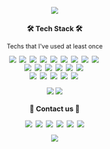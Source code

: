 <p align="center">
  <!--
  <img src="https://capsule-render.vercel.app/api?type=Slice&color=gradient&height=150&section=header&text=Welcome to Er3busNote&fontSize=40&fontColor=000000&stroke=00FF00&strokeWidth=2&rotate=10&fontAlign=62&fontAlignY=35&animation=twinkling&desc=Er3bus%20Github%20Profile&descAlign=60&descAlignY=62" />
  -->
  <img src="https://capsule-render.vercel.app/api?type=Waving&color=gradient&height=150&section=header&text=Welcome%20to%20Er3busNote&fontSize=40&fontColor=000000&animation=twinkling&desc=Er3bus%20Github%20Profile&descAlignY=80" />
</p>

<h3 align="center">🛠 Tech Stack 🛠</h3>

<p align="center"> Techs that I've used at least once </p>

<p align="center">
  <img src="https://img.shields.io/badge/HTML-E34F26?style=flat-square&logo=HTML5&logoColor=white"/></a>&nbsp 
  <img src="https://img.shields.io/badge/CSS-1572B6?style=flat-square&logo=CSS3&logoColor=white"/></a>&nbsp 
  <img src="https://img.shields.io/badge/Javascript-FFB13B?style=flat-square&logo=javascript&logoColor=white"/></a>&nbsp 
  <img src="https://img.shields.io/badge/jQuery-0769AD?style=flat-square&logo=jQuery&logoColor=white"/></a>&nbsp 
  <img src="https://img.shields.io/badge/Python-3766AB?style=flat-square&logo=Python&logoColor=white"/></a>&nbsp 
  <img src="https://img.shields.io/badge/Java-007396?style=flat-square&logo=Java&logoColor=white"/></a>&nbsp 
  <img src="https://img.shields.io/badge/Go-11B48A?style=flat-square&logo=Go&logoColor=white"/></a>&nbsp 
  <img src="https://img.shields.io/badge/React-61DAFB?style=flat-square&logo=React&logoColor=white"/></a>&nbsp 
  <img src="https://img.shields.io/badge/VueJS-4FC08D?style=flat-square&logo=Vue.js&logoColor=white"/></a>&nbsp 
  <br>
  <img src="https://img.shields.io/badge/SpringBoot-6DB33F?style=flat-square&logo=Spring&logoColor=white"/></a>&nbsp 
  <img src="https://img.shields.io/badge/Django-092E20?style=flat-square&logo=Django&logoColor=white"/></a>&nbsp 
  <img src="https://img.shields.io/badge/NodeJS-339933?style=flat-square&logo=Node.js&logoColor=white"/></a>&nbsp 
  <img src="https://img.shields.io/badge/NestJS-E0234E?style=flat-square&logo=NestJS&logoColor=white"/></a>&nbsp 
  <img src="https://img.shields.io/badge/MariaDB-BA7257?style=flat-square&logo=MariaDB&logoColor=white"/></a>&nbsp
  <img src="https://img.shields.io/badge/GitLab%20CI/CD-FC6D26?style=flat-square&logo=GitLab&logoColor=white"/></a>&nbsp 
  <br>
  <img src="https://img.shields.io/badge/Elasticsearch-005571?style=flat-square&logo=Elasticsearch&logoColor=white"/></a>&nbsp 
  <img src="https://img.shields.io/badge/InfluxDB-22ADF6?style=flat-square&logo=InfluxDB&logoColor=white"/></a>&nbsp 
  <img src="https://img.shields.io/badge/RabbitMQ-FF6600?style=flat-square&logo=RabbitMQ&logoColor=white"/></a>&nbsp 
  <img src="https://img.shields.io/badge/Redis-DC382D?style=flat-square&logo=Redis&logoColor=white"/></a>&nbsp 
  <img src="https://img.shields.io/badge/Docker-2496ED?style=flat-square&logo=Docker&logoColor=white"/></a>&nbsp 
</p>

<p align="center">
  <img align="center" src="https://github-readme-stats.vercel.app/api?username=er3busNote&show_icons=true&count_private=true&bg_color=45,C33764,1D2671&title_color=ffffff&text_color=ffffff&hide_border=False&hide=contribs&exclude_repo=puppet_vm" />
  <img align="center" src="https://github-readme-stats.vercel.app/api/top-langs/?username=er3busNote&&layout=compact&langs_count=5&bg_color=45,C33764,1D2671&title_color=ffffff&text_color=ffffff&hide_border=False&hide=javascript,html&exclude_repo=puppet_vm" />
</p> 

<h3 align="center"> 💬 Contact us 💬 </h3>
<p align="center">
  <a href="https://github.com/er3busNote"><img src="https://img.shields.io/badge/Portfolio-black?style=flat-square&logo=Github&logoColor=white&link=https://github.com/er3busNote"/></a>&nbsp
  <a href="https://er3bus.tistory.com"><img src="https://img.shields.io/badge/Tech%20Blog-blueviolet?style=flat-square&logo=Tistory&logoColor=white&link=https://er3bus.tistory.com"/></a>&nbsp
  <a href="https://velog.io/@er3bus"><img src="https://img.shields.io/badge/Tech%20Blog-11B48A?style=flat-square&logo=Vimeo&logoColor=white&link=https://velog.io/@er3bus"/></a>&nbsp
  <a href="https://www.facebook.com/er3busLife"><img src="https://img.shields.io/badge/Facebook-1877F2?style=flat-square&logo=Facebook&logoColor=white&link=https://www.facebook.com/er3busLife"/></a>&nbsp
  <a href="https://www.instagram.com/qudwn0768"><img src="https://img.shields.io/badge/Instagram-E4405F?style=flat-square&logo=Instagram&logoColor=white&link=https://www.instagram.com/qudwn0768"/></a>&nbsp
  <a href="mailto:qudwn0768@naver.com"><img src="https://img.shields.io/badge/Naver-d14836?style=flat-square&logo=Naver&logoColor=white&link=qudwn0768@naver.com"/></a>
</p>

<p align="center">
  <img src="https://streak-stats.demolab.com/?user=er3busNote&theme=dark"/>
</p>

<!--
- 👋 Hi, I’m @er3busNote
- 👀 I’m interested in ...
- 🌱 I’m currently learning ...
- 💞️ I’m looking to collaborate on ...
- 📫 How to reach me ...
--->

<!---
er3busNote/er3busNote is a ✨ special ✨ repository because its `README.md` (this file) appears on your GitHub profile.
You can click the Preview link to take a look at your changes.
--->
